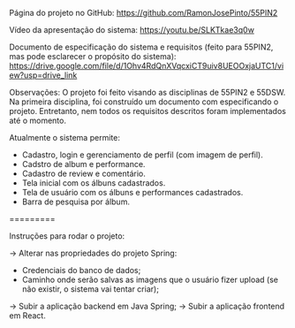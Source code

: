 Página do projeto no GitHub:
  https://github.com/RamonJosePinto/55PIN2

Vídeo da apresentação do sistema: 
  https://youtu.be/SLKTkae3q0w

Documento de especificação do sistema e requisitos (feito para 55PIN2, mas pode esclarecer o propósito do sistema):
  https://drive.google.com/file/d/1Ohv4RdQnXVqcxiCT9uiv8UEOOxjaUTC1/view?usp=drive_link

Observações:
  O projeto foi feito visando as disciplinas de 55PIN2 e 55DSW. Na primeira disciplina, foi construído um documento com 
  especificando o projeto. Entretanto, nem todos os requisitos descritos foram implementados até o momento.

  Atualmente o sistema permite:
  * Cadastro, login e gerenciamento de perfil (com imagem de perfil).
  * Cadstro de album e performance.
  * Cadastro de review e comentário.
  * Tela inicial com os álbuns cadastrados.
  * Tela de usuário com os álbuns e performances cadastrados.
  * Barra de pesquisa por álbum.

=========

Instruções para rodar o projeto:

-> Alterar nas propriedades do projeto Spring:
  * Credenciais do banco de dados;
  * Caminho onde serão salvas as imagens que o usuário fizer upload (se não existir, o sistema vai tentar criar);

-> Subir a aplicação backend em Java Spring;
-> Subir a aplicação frontend em React.
